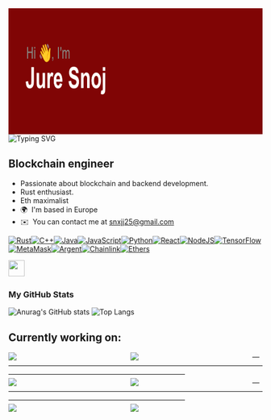 

<img align="left" width="100%" height="250rem" src="./header.png" />

![Typing SVG](https://readme-typing-svg.demolab.com?font=Fira+Code&weight=500&size=24&pause=1000&color=02B0F7&background=02A5FF00&center=false&width=700&lines=Welcome+to+my+mind.+Entre+at+your+own+risk! ())

Blockchain engineer
-------------------

* Passionate about blockchain and backend development.<br />
* Rust enthusiast.
* Eth maximalist
* 🌍  I'm based in Europe
* ✉️  You can contact me at [snxjj25@gmail.com](mailto:snxjj25@gmail.com)




<p align="left">
<a href="https://www.rust-lang.org/" target="_blank" rel="noreferrer"><img src="https://raw.githubusercontent.com/danielcranney/readme-generator/main/public/icons/skills/rust-colored.svg" width="36" height="36" alt="Rust" /></a><a href="https://docs.microsoft.com/en-us/cpp/?view=msvc-170" target="_blank" rel="noreferrer"><img src="https://raw.githubusercontent.com/danielcranney/readme-generator/main/public/icons/skills/cplusplus-colored.svg" width="36" height="36" alt="C++" /></a><a href="https://www.oracle.com/java/" target="_blank" rel="noreferrer"><img src="https://raw.githubusercontent.com/danielcranney/readme-generator/main/public/icons/skills/java-colored.svg" width="36" height="36" alt="Java" /></a><a href="https://developer.mozilla.org/en-US/docs/Web/JavaScript" target="_blank" rel="noreferrer"><img src="https://raw.githubusercontent.com/danielcranney/readme-generator/main/public/icons/skills/javascript-colored.svg" width="36" height="36" alt="JavaScript" /></a><a href="https://www.python.org/" target="_blank" rel="noreferrer"><img src="https://raw.githubusercontent.com/danielcranney/readme-generator/main/public/icons/skills/python-colored.svg" width="36" height="36" alt="Python" /></a><a href="https://reactjs.org/" target="_blank" rel="noreferrer"><img src="https://raw.githubusercontent.com/danielcranney/readme-generator/main/public/icons/skills/react-colored.svg" width="36" height="36" alt="React" /></a><a href="https://nodejs.org/en/" target="_blank" rel="noreferrer"><img src="https://raw.githubusercontent.com/danielcranney/readme-generator/main/public/icons/skills/nodejs-colored.svg" width="36" height="36" alt="NodeJS" /></a><a href="https://www.tensorflow.org/" target="_blank" rel="noreferrer"><img src="https://raw.githubusercontent.com/danielcranney/readme-generator/main/public/icons/skills/tensorflow-colored.svg" width="36" height="36" alt="TensorFlow" /></a><a href="https://metamask.io/" target="_blank" rel="noreferrer"><img src="https://raw.githubusercontent.com/danielcranney/readme-generator/main/public/icons/skills/metamask-colored.svg" width="36" height="36" alt="MetaMask" /></a><a href="https://www.argent.xyz/" target="_blank" rel="noreferrer"><img src="https://raw.githubusercontent.com/danielcranney/readme-generator/main/public/icons/skills/argent-colored.svg" width="36" height="36" alt="Argent" /></a><a href="https://chain.link/" target="_blank" rel="noreferrer"><img src="https://raw.githubusercontent.com/danielcranney/readme-generator/main/public/icons/skills/chainlink-colored.svg" width="36" height="36" alt="Chainlink" /></a><a href="https://ethers.io" target="_blank" rel="noreferrer"><img src="https://raw.githubusercontent.com/danielcranney/readme-generator/main/public/icons/skills/ethers-colored.svg" width="36" height="36" alt="Ethers" />


<p align="left"> <a href="https://www.github.com/Snojj25" target="_blank" rel="noreferrer"> <picture> <source media="(prefers-color-scheme: dark)" srcset="https://raw.githubusercontent.com/danielcranney/readme-generator/main/public/icons/socials/github-dark.svg" /> <source media="(prefers-color-scheme: light)" srcset="https://raw.githubusercontent.com/danielcranney/readme-generator/main/public/icons/socials/github.svg" /> <img src="https://raw.githubusercontent.com/danielcranney/readme-generator/main/public/icons/socials/github.svg" width="32" height="32" /> </picture> </a></p>



### My GitHub Stats





![Anurag's GitHub stats](https://github-readme-stats.vercel.app/api?username=anuraghazra&show_icons=true&theme=tokyonight)
![Top Langs](https://github-readme-stats.vercel.app/api/top-langs/?username=anuraghazra&layout=compact&theme=tokyonight)



## Currently working on:


<a href="https://github.com/InvisibleExchange/backend" align="left"><img align="left" width="48%" src="https://github-readme-stats.vercel.app/api/pin/?username=InvisibleExchange&repo=backend&title_color=70a5fd&text_color=38bdae&icon_color=70a5fd&bg_color=1a1b27&hide_border=true&locale=en" /></a>
<a href="https://github.com/InvisibleExchange/prover_contracts" align="left"><img align="left" width="48%" src="https://github-readme-stats.vercel.app/api/pin/?username=InvisibleExchange&repo=prover_contracts&title_color=70a5fd&text_color=38bdae&icon_color=70a5fd&bg_color=1a1b27&hide_border=true&locale=en" /></a>
——————————————————————————————————————————————————————————————
<a href="https://github.com/InvisibleExchange/marketmaker" align="left"><img align="left" width="48%" src="https://github-readme-stats.vercel.app/api/pin/?username=InvisibleExchange&repo=marketmaker&title_color=70a5fd&text_color=38bdae&icon_color=70a5fd&bg_color=1a1b27&hide_border=true&locale=en" /></a>
<a href="https://github.com/ZigZagExchange/starknet-oracle" align="left"><img align="left" width="48%" src="https://github-readme-stats.vercel.app/api/pin/?username=ZigZagExchange&repo=starknet-oracle&title_color=70a5fd&text_color=38bdae&icon_color=70a5fd&bg_color=1a1b27&hide_border=true&locale=en" /></a>
——————————————————————————————————————————————————————————————
<a href="https://github.com/Snojj25/quick-hash-cache" align="left"><img align="left" width="48%" src="https://github-readme-stats.vercel.app/api/pin/?username=Snojj25&repo=quick-hash-cache&title_color=70a5fd&text_color=38bdae&icon_color=70a5fd&bg_color=1a1b27&hide_border=true&locale=en" /></a>
<a href="https://github.com/Snojj25/linalg-rs" align="left"><img align="left" width="48%" src="https://github-readme-stats.vercel.app/api/pin/?username=Snojj25&repo=linalg-rs&title_color=70a5fd&text_color=38bdae&icon_color=70a5fd&bg_color=1a1b27&hide_border=true&locale=en" /></a>




